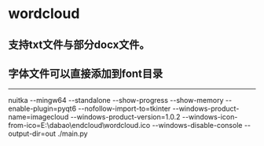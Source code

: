 # wordcloud
支持txt文件与部分docx文件。
---
## 字体文件可以直接添加到font目录
---
nuitka --mingw64 --standalone --show-progress --show-memory --enable-plugin=pyqt6 --nofollow-import-to=tkinter --windows-product-name=imagecloud --windows-product-version=1.0.2 --windows-icon-from-ico=E:\\dabao\\endcloud\\wordcloud.ico --windows-disable-console --output-dir=out ./main.py
